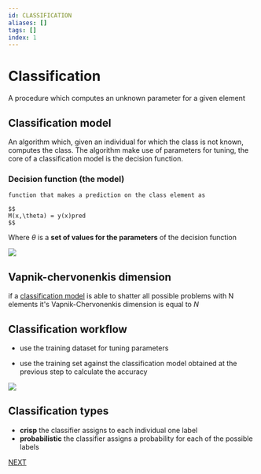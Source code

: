 ```yaml
---
id: CLASSIFICATION
aliases: []
tags: []
index: 1
---
```


# Classification

A procedure which computes an unknown parameter for a given element

## Classification model

An algorithm which, given an individual for which the class is not known, computes the class. The algorithm make use of parameters for tuning, the core of a classification model is the decision function.

### Decision function (the model)

	function that makes a prediction on the class element as

	$$
	M(x,\theta) = y(x)pred
	$$

Where $\theta$ is a **set of values for the parameters** of the decision function

![](datamining/Pasted_image_20231227172912.png)

## Vapnik-chervonenkis dimension

if a [classification model](#classification%20model) is able to shatter all possible problems with N elements it's  Vapnik-Chervonenkis dimension is equal to $N$

## Classification workflow

- use the training dataset for tuning parameters

- use the training set against the classification model obtained at the previous step to calculate the accuracy

![](datamining/Pasted_image_20231227174100.png)

## Classification types

-  **crisp** the classifier assigns to each individual one label
- **probabilistic** the classifier assigns a probability for each of the possible labels

 [NEXT](datamining/classification/training_strategies.md)
